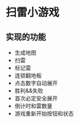 # 扫雷小游戏

## 实现的功能
- 生成地图  
- 扫雷  
- 标记雷  
- 连锁翻地板  
- 点击数字自动展开  
- 胜利&&失败  
- 首次必定安全展开  
- 倒计时和雷数量  
- 游戏重新开始按钮和状态
